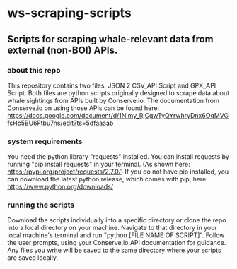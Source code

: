 # ws-scraping-scripts
## Scripts for scraping whale-relevant data from external (non-BOI) APIs. 

### about this repo
This repository contains two files: JSON 2 CSV_API Script and GPX_API Script. 
Both files are python scripts originally designed to scrape data about whale sightings from APIs built by Conserve.io. The documentation from Conserve.io on using those APIs can be found here: https://docs.google.com/document/d/1NImy_RjCgwTyQYrwhryDnx6OqMVGfsHc5BU6Ftbu7ns/edit?ts=5dfaaaab

### system requirements
You need the python library "requests" installed. 
You can install requests by running "pip install requests" in your terminal. 
(As shown here: https://pypi.org/project/requests/2.7.0/)
If you do not have pip installed, you can download the latest python release, which comes with pip, here:
https://www.python.org/downloads/

### running the scripts 
Download the scripts individually into a specific directory or clone the repo into a local directory on your machine. 
Navigate to that directory in your local machine's terminal and run "python [FILE NAME OF SCRIPT]".
Follow the user prompts, using your Conserve.io API documentation for guidance. 
Any files you write will be saved to the same directory where your scripts are saved locally. 
